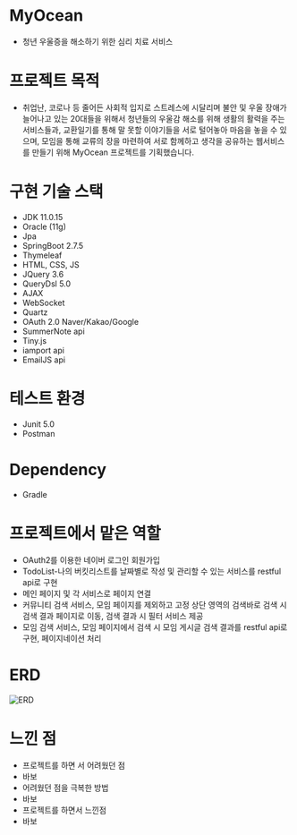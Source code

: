 # MyOcean
- 청년 우울증을 해소하기 위한 심리 치료 서비스

# 프로젝트 목적 
- 취업난, 코로나 등 줄어든 사회적 입지로 스트레스에 시달리며 불안 및 우울 장애가 늘어나고 있는 20대들을 위해서 청년들의 우울감 해소를 위해
생활의 활력을 주는 서비스들과, 교환일기를 통해 말 못할 이야기들을 서로 털어놓아 마음을 놓을 수 있으며, 모임을 통해 교류의 장을 마련하여
서로 함께하고 생각을 공유하는 웹서비스를 만들기 위해 MyOcean 프로젝트를 기획했습니다.

# 구현 기술 스택 
- JDK 11.0.15
- Oracle (11g)
- Jpa
- SpringBoot 2.7.5
- Thymeleaf
- HTML, CSS, JS
- JQuery 3.6
- QueryDsl 5.0
- AJAX
- WebSocket
- Quartz
- OAuth 2.0 Naver/Kakao/Google
- SummerNote api
- Tiny.js
- iamport api
- EmailJS api


 
# 테스트 환경
- Junit 5.0
- Postman

# Dependency
- Gradle


# 프로젝트에서 맡은 역할 
- OAuth2를 이용한 네이버 로그인 회원가입
- TodoList-나의 버킷리스트를 날짜별로 작성 및 관리할 수 있는 서비스를 restful api로 구현
- 메인 페이지 및 각 서비스로 페이지 연결
- 커뮤니티 검색 서비스, 모임 페이지를 제외하고 고정 상단 영역의 검색바로 검색 시 검색 결과 페이지로 이동, 검색 결과 시 필터 서비스 제공
- 모임 검색 서비스, 모임 페이지에서 검색 시 모임 게시글 검색 결과를 restful api로 구현, 페이지네이션 처리

# ERD
![ERD](./NEOS.drawio.png)

# 느낀 점
- 프로젝트를 하면 서 어려웠던 점
 - 바보
- 어려웠던 점을 극복한 방법
 - 바보
- 프로젝트를 하면서 느낀점
 - 바보

